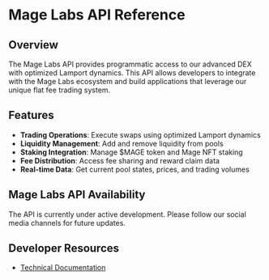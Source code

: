 # Mage Labs API Reference

## Overview

The Mage Labs API provides programmatic access to our advanced DEX with optimized Lamport dynamics. This API allows developers to integrate with the Mage Labs ecosystem and build applications that leverage our unique flat fee trading system.

## Features

* **Trading Operations**: Execute swaps using optimized Lamport dynamics
* **Liquidity Management**: Add and remove liquidity from pools
* **Staking Integration**: Manage $MAGE token and Mage NFT staking
* **Fee Distribution**: Access fee sharing and reward claim data
* **Real-time Data**: Get current pool states, prices, and trading volumes

## Mage Labs API Availability

The API is currently under active development. Please follow our social media channels for future updates.

## Developer Resources

* [Technical Documentation](../technical-details/smart-contract-architecture.md)
<!-- * [Support and Social Channels ](../contact-and-support.md) -->
